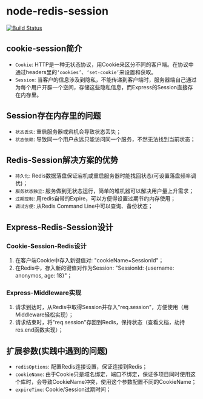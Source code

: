 node-redis-session
==========================
[![Build Status](https://travis-ci.org/albin3/express-redis-session.svg?branch=master)](https://travis-ci.org/albin3/express-redis-session)

## cookie-session简介

+ `Cookie`: HTTP是一种无状态协议，用Cookie来区分不同的客户端。在协议中通过headers里的`‘cookies’`、`‘set-cookie’`来设置和获取。
+ `Session`: 当客户的信息涉及到隐私，不能传递到客户端时，服务器端自己通过为每个用户开辟一个空间，存储这些隐私信息，而Express的Session直接存在内存里。

## Session存在内存里的问题

+ `状态丢失`: 重启服务器或宕机会导致状态丢失；
+ `状态依赖`: 导致同一个用户永远只能访问同一个服务，不然无法找到当前状态；

## Redis-Session解决方案的优势

+ `持久化`: Redis数据落盘保证宕机或重启服务器时能找回状态(可设置落盘频率调优)；
+ `服务状态独立`: 服务做到无状态运行，简单的堆机器可以解决用户量上升需求；
+ `过期控制`: 用redis自带的Expire，可以方便得设置过期节约内存使用；
+ `调试方便`: 从Redis Command Line中可以查询、备份状态；

## Express-Redis-Session设计

### Cookie-Session-Redis设计
1. 在客户端Cookie中存入新键值对: "cookieName=SessionId"；
2. 在Redis中，存入新的键值对作为Session: "SessionId: {username: anonymos, age: 18}"；

### Express-Middleware实现
1. 请求到达时，从Redis中取得Session并存入"req.session"，方便使用（用Middleware轻松实现）；
2. 请求结束时，将"req.session"存回到Redis，保持状态（查看文档，劫持res.end函数实现）；

## 扩展参数(实践中遇到的问题)

+ `redisOptions`: 配置Redis连接设置，保证连接到Redis；
+ `cookieName`: 由于Cookie只是域名绑定，端口不绑定，保证多项目同时使用这个库时，会导致CookieName冲突，使用这个参数配置不同的CookieName；
+ `expireTime`: Cookie/Session过期时间；
